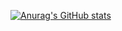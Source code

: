 [![Anurag's GitHub stats](https://github-readme-stats.vercel.app/api?username=en44no&hide=contribs,prs,issues&show_icons=true&theme=dracula)](https://github.com/anuraghazra/github-readme-stats)

